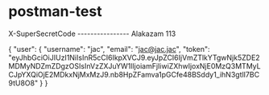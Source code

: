# postman-test

X-SuperSecretCode ---------------- Alakazam 113

{
    "user": {
        "username": "jac",
        "email": "jac@jac.jac",
        "token": "eyJhbGciOiJIUzI1NiIsInR5cCI6IkpXVCJ9.eyJpZCI6IjVmZTlkYTgwNjk5ZDE2MDMyNDZmZDgzOSIsInVzZXJuYW1lIjoiamFjIiwiZXhwIjoxNjE0MzQ3MTMyLCJpYXQiOjE2MDkxNjMxMzJ9.nb8HpZFamva1pGCfe48BSddy1_ihN3gtlI7BC9tU8O8"
    }
}
